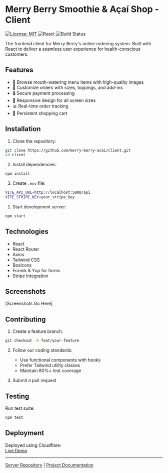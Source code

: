# Merry Berry Smoothie & Açaí Shop - Client

[![License: MIT](https://img.shields.io/badge/License-MIT-yellow.svg)](https://opensource.org/licenses/MIT)
![React](https://img.shields.io/badge/React-18.2-blue)
![Build Status](https://img.shields.io/badge/build-passing-brightgreen)

The frontend client for Merry Berry's online ordering system. Built with React to deliver a seamless user experience for health-conscious customers.

## Features

- 🍓 Browse mouth-watering menu items with high-quality images
- 🥤 Customize orders with sizes, toppings, and add-ins
- 🔒 Secure payment processing
- 📱 Responsive design for all screen sizes
- 📊 Real-time order tracking
- 🛒 Persistent shopping cart

## Installation

1. Clone the repository:
```bash
git clone https://github.com/merry-berry-acai/client.git
cd client
```

2. Install dependencies:
```bash
npm install
```

3. Create `.env` file:

```bash
VITE_API_URL=http://localhost:5000/api
VITE_STRIPE_KEY=your_stripe_key
```

1. Start development server:
```bash
npm start
```

## Technologies

- React
- React Router
- Axios
- Tailwind CSS
- BoxIcons
- Formik & Yup for forms
- Stripe Integration

## Screenshots

[Screenshots Go Here]

## Contributing

1. Create a feature branch:

```bash
git checkout -b feat/your-feature
```

2. Follow our coding standards:
   - Use functional components with hooks
   - Prefer Tailwind utility classes
   - Maintain 80%+ test coverage

3. Submit a pull request

## Testing

Run test suite:
```bash
npm test
```

## Deployment

Deployed using Cloudflare:  
[Live Demo](https://merry-berry.finneh.xyz)

---

[Server Repository](https://github.com/merry-berry-acai/server) | [Project Documentation](https://github.com/merry-berry-acai/T3A2-Part-A)
